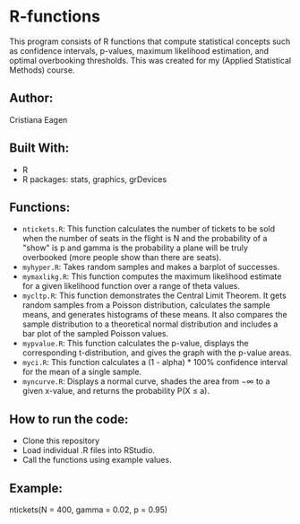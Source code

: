 # R-functions
This program consists of R functions that compute statistical concepts such as confidence intervals, p-values, maximum likelihood estimation, and optimal overbooking thresholds. This was created for my (Applied Statistical Methods) course. 

## Author:
Cristiana Eagen

## Built With:
- R
- R packages: stats, graphics, grDevices

## Functions:
- `ntickets.R`: This function calculates the number of tickets to be sold when the number of seats in the flight is N and the probability of a "show" is p and gamma is the probability a plane will be truly overbooked (more people show than there are seats).
- `myhyper.R`: Takes random samples and makes a barplot of successes.
- `mymaxlikg.R`: This function computes the maximum likelihood estimate for a given likelihood function over a range of theta values.
- `mycltp.R`: This function demonstrates the Central Limit Theorem. It gets random samples from a Poisson distribution, calculates the sample means, and generates histograms of these means. It also compares the sample distribution to a theoretical normal distribution and includes a bar plot of the sampled Poisson values.
- `mypvalue.R`: This function calculates the p-value, displays the corresponding t-distribution, and gives the graph with the p-value areas.
- `myci.R`: This function calculates a (1 - alpha) * 100% confidence interval for the mean of a single sample.
- `myncurve.R`: Displays a normal curve, shades the area from −∞ to a given x-value, and returns the probability P(X ≤ a).

## How to run the code:
- Clone this repository
- Load individual .R files into RStudio.
- Call the functions using example values.

## Example:
ntickets(N = 400, gamma = 0.02, p = 0.95)
